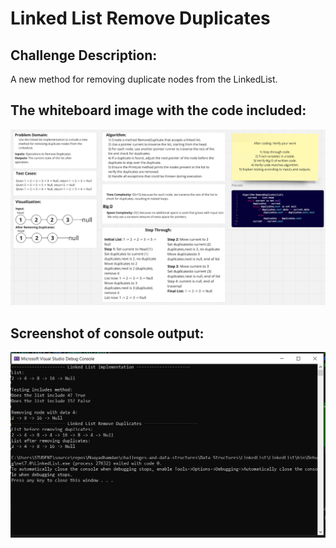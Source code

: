 # Linked List Remove Duplicates

## Challenge Description:
A new method for removing duplicate nodes from the LinkedList.

## The whiteboard image with the code included:
![Whiteboard Image](Assets/Linked%20List%20Remove%20Duplicates.PNG)

## Screenshot of console output:
![Console Output](Assets/screenshot%20of%20console%20output.PNG)